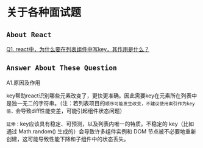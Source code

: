 # 关于各种面试题

## `About React`
[Q1. react中，为什么要在列表组件中写key，其作用是什么？](#A1.原因及作用)








## `Answer About These Question`
A1.原因及作用

key帮助react识别哪些元素改变了，更快更准确。因此需要key在元素所在列表中是独一无二的字符串。（注：若列表项目的`顺序可能发生改变，不建议使用索引作为key值，`会导致diff性能变差，可能引起组件状态问题）

`延伸：`key应该具有稳定、可预测，以及列表内唯一的特质。不稳定的 key（比如通过 Math.random() 生成的）会导致许多组件实例和 DOM 节点被不必要地重新创建，这可能导致性能下降和子组件中的状态丢失。